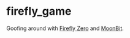 # firefly_game

Goofing around with [Firefly Zero](https://fireflyzero.com/)
and [MoonBit](https://www.moonbitlang.com/).
